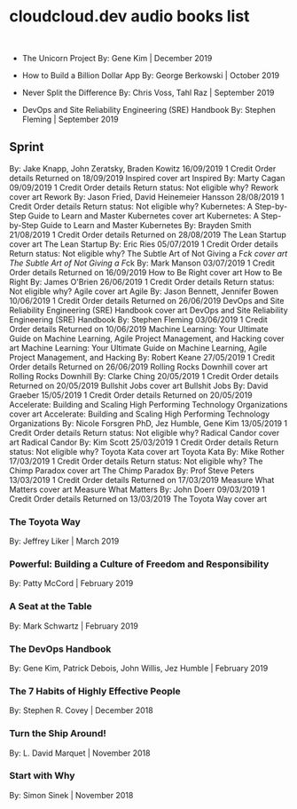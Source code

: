 # cloudcloud.dev audio books list

<br/>

* The Unicorn Project
By: Gene Kim | December 2019

* How to Build a Billion Dollar App
By: George Berkowski | October 2019

* Never Split the Difference
By: Chris Voss, Tahl Raz | September 2019

* DevOps and Site Reliability Engineering (SRE) Handbook
By: Stephen Fleming | September 2019


## Sprint
By: Jake Knapp, John Zeratsky, Braden Kowitz
16/09/2019
1 Credit
Order details
Returned on 18/09/2019
Inspired cover art
Inspired
By: Marty Cagan
09/09/2019
1 Credit
Order details
Return status: Not eligible why?
Rework cover art
Rework
By: Jason Fried, David Heinemeier Hansson
28/08/2019
1 Credit
Order details
Return status: Not eligible why?
Kubernetes: A Step-by-Step Guide to Learn and Master Kubernetes cover art
Kubernetes: A Step-by-Step Guide to Learn and Master Kubernetes
By: Brayden Smith
21/08/2019
1 Credit
Order details
Returned on 28/08/2019
The Lean Startup cover art
The Lean Startup
By: Eric Ries
05/07/2019
1 Credit
Order details
Return status: Not eligible why?
The Subtle Art of Not Giving a F*ck cover art
The Subtle Art of Not Giving a F*ck
By: Mark Manson
03/07/2019
1 Credit
Order details
Returned on 16/09/2019
How to Be Right cover art
How to Be Right
By: James O'Brien
26/06/2019
1 Credit
Order details
Return status: Not eligible why?
Agile cover art
Agile
By: Jason Bennett, Jennifer Bowen
10/06/2019
1 Credit
Order details
Returned on 26/06/2019
DevOps and Site Reliability Engineering (SRE) Handbook cover art
DevOps and Site Reliability Engineering (SRE) Handbook
By: Stephen Fleming
03/06/2019
1 Credit
Order details
Returned on 10/06/2019
Machine Learning: Your Ultimate Guide on Machine Learning, Agile Project Management, and Hacking cover art
Machine Learning: Your Ultimate Guide on Machine Learning, Agile Project Management, and Hacking
By: Robert Keane
27/05/2019
1 Credit
Order details
Returned on 26/06/2019
Rolling Rocks Downhill cover art
Rolling Rocks Downhill
By: Clarke Ching
20/05/2019
1 Credit
Order details
Returned on 20/05/2019
Bullshit Jobs cover art
Bullshit Jobs
By: David Graeber
15/05/2019
1 Credit
Order details
Returned on 20/05/2019
Accelerate: Building and Scaling High Performing Technology Organizations cover art
Accelerate: Building and Scaling High Performing Technology Organizations
By: Nicole Forsgren PhD, Jez Humble, Gene Kim
13/05/2019
1 Credit
Order details
Return status: Not eligible why?
Radical Candor cover art
Radical Candor
By: Kim Scott
25/03/2019
1 Credit
Order details
Return status: Not eligible why?
Toyota Kata cover art
Toyota Kata
By: Mike Rother
17/03/2019
1 Credit
Order details
Return status: Not eligible why?
The Chimp Paradox cover art
The Chimp Paradox
By: Prof Steve Peters
13/03/2019
1 Credit
Order details
Returned on 17/03/2019
Measure What Matters cover art
Measure What Matters
By: John Doerr
09/03/2019
1 Credit
Order details
Returned on 13/03/2019
The Toyota Way cover art


### The Toyota Way
By: Jeffrey Liker | March 2019

### Powerful: Building a Culture of Freedom and Responsibility
By: Patty McCord | February 2019

### A Seat at the Table
By: Mark Schwartz | February 2019 

### The DevOps Handbook
By: Gene Kim, Patrick Debois, John Willis, Jez Humble | February 2019

### The 7 Habits of Highly Effective People
By: Stephen R. Covey | December 2018

### Turn the Ship Around!
By: L. David Marquet | November 2018

### Start with Why
By: Simon Sinek | November 2018
